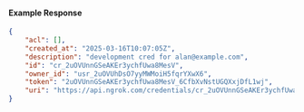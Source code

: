 <!-- Code generated for API Clients. DO NOT EDIT. -->

#### Example Response

```json
{
	"acl": [],
	"created_at": "2025-03-16T10:07:05Z",
	"description": "development cred for alan@example.com",
	"id": "cr_2uOVUnnGSeAKEr3ychfUwa8MesV",
	"owner_id": "usr_2uOVUhDsO7yyMWMoiH5fqrYXwX6",
	"token": "2uOVUnnGSeAKEr3ychfUwa8MesV_6CfbXvNstUGQXxjDfL1wj",
	"uri": "https://api.ngrok.com/credentials/cr_2uOVUnnGSeAKEr3ychfUwa8MesV"
}
```
